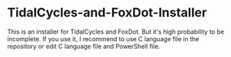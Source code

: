 # TidalCycles-and-FoxDot-Installer
This is an installer for TidalCycles and FoxDot.
But it's high probability to be incomplete.
If you use it, I recommend to use C language file in the repository or edit C language file and PowerShell file.
